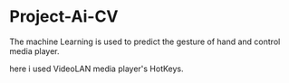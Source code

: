 # Project-Ai-CV
 The machine Learning is used to predict the gesture of hand and control media player. 
 
 
 here i used VideoLAN media player's HotKeys.
 
